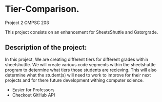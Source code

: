 # Tier-Comparison.
Project 2 CMPSC 203

This project consists on an enhancement for SheetsShuttle and Gatorgrade. 

## Description of the project:

In this project, We are creating different tiers for different grades within sheetshuttle. We will create various code segments within the sheetshuttle program to determine what tiers those students are recieving. This will also determine what the student(s) will need to work to improve for their next projects and for there future development withing computer science.

- Easier for Professors
- Checkout GitHub API
